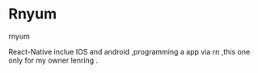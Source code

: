# Rnyum
rnyum

React-Native inclue  IOS and android ,programming a app via rn ,this one only for my owner lenring .

